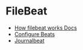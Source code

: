 # FileBeat
* [How filebeat works Docs](https://www.elastic.co/guide/en/beats/filebeat/current/how-filebeat-works.html)
* [Configure Beats](https://www.elastic.co/guide/en/beats/filebeat/current/configuring-howto-filebeat.html)
* [Journalbeat](https://www.elastic.co/guide/en/beats/journalbeat/current/index.html)